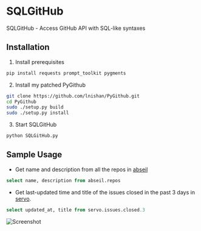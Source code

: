 # SQLGitHub

SQLGitHub - Access GitHub API with SQL-like syntaxes


## Installation

1. Install prerequisites  
```bash
pip install requests prompt_toolkit pygments
```

2. Install my patched PyGithub  
```bash
git clone https://github.com/lnishan/PyGithub.git
cd PyGithub
sudo ./setup.py build
sudo ./setup.py install
```

3. Start SQLGitHub
```bash
python SQLGitHub.py
```

## Sample Usage

- Get name and description from all the repos in [abseil](https://github.com/abseil)
```sql
select name, description from abseil.repos
```
- Get last-updated time and title of the issues closed in the past 3 days in [servo](https://github.com/servo).
```sql
select updated_at, title from servo.issues.closed.3
```

![Screenshot](https://i.imgur.com/l1Nqctj.png)
